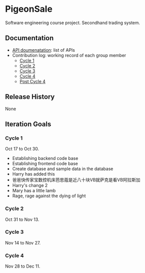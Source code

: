 # PigeonSale
Software engineering course project. Secondhand trading system.

## Documentation
* [API doumenatation](./documentation/API_documentation.md): list of APIs
* Contribution log: working record of each group member
  * [Cycle 1](./documentation/contribution_log/cycle_1.md)
  * [Cycle 2](./documentation/contribution_log/cycle_2.md)
  * [Cycle 3](./documentation/contribution_log/cycle_3.md)
  * [Cycle 4](./documentation/contribution_log/cycle_4.md)
  * [Post Cycle 4](./documentation/contribution_log/cycle_5.md)

## Release History
None

## Iteration Goals

### Cycle 1
Oct 17 to Oct 30.
* Establishing backend code base
* Establishing frontend code base
* Create database and sample data in the database
* Harry has added this
* 爸爸快传家宝数控机床芭思蔻是近八十块VB就萨克是看VB阿拉斯加
* Harry's change 2
* Mary has a little lamb
* Rage, rage against the dying of light

### Cycle 2
Oct 31 to Nov 13.

### Cycle 3
Nov 14 to Nov 27.

### Cycle 4
Nov 28 to Dec 11.


